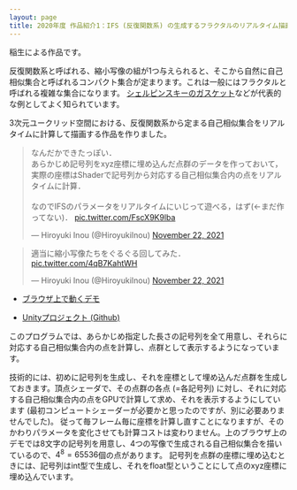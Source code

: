 ```yaml
---
layout: page
title: 2020年度 作品紹介1：IFS (反復関数系) の生成するフラクタルのリアルタイム描画 (稲生啓行)
---
```

稲生による作品です。

反復関数系と呼ばれる、縮小写像の組が1つ与えられると、そこから自然に自己相似集合と呼ばれるコンパクト集合が定まります。これは一般にはフラクタルと呼ばれる複雑な集合になります。
[シェルピンスキーのガスケット](https://ja.wikipedia.org/wiki/%E3%82%B7%E3%82%A7%E3%83%AB%E3%83%94%E3%83%B3%E3%82%B9%E3%82%AD%E3%83%BC%E3%81%AE%E3%82%AE%E3%83%A3%E3%82%B9%E3%82%B1%E3%83%83%E3%83%88)などが代表的な例としてよく知られています。

3次元ユークリッド空間における、反復関数系から定まる自己相似集合をリアルタイムに計算して描画する作品を作りました。

<blockquote class="twitter-tweet"><p lang="ja" dir="ltr">なんだかできたっぽい．<br>あらかじめ記号列をxyz座標に埋め込んだ点群のデータを作っておいて，実際の座標はShaderで記号列から対応する自己相似集合内の点をリアルタイムに計算．<br><br>なのでIFSのパラメータをリアルタイムにいじって遊べる，はず(←まだ作ってない)． <a href="https://t.co/FscX9K9lba">pic.twitter.com/FscX9K9lba</a></p>&mdash; Hiroyuki Inou (@HiroyukiInou) <a href="https://twitter.com/HiroyukiInou/status/1462746883093254153?ref_src=twsrc%5Etfw">November 22, 2021</a></blockquote> <script async src="https://platform.twitter.com/widgets.js" charset="utf-8"></script> 

<blockquote class="twitter-tweet"><p lang="ja" dir="ltr">適当に縮小写像たちをぐるぐる回してみた． <a href="https://t.co/4qB7KahtWH">pic.twitter.com/4qB7KahtWH</a></p>&mdash; Hiroyuki Inou (@HiroyukiInou) <a href="https://twitter.com/HiroyukiInou/status/1462795210891485186?ref_src=twsrc%5Etfw">November 22, 2021</a></blockquote> <script async src="https://platform.twitter.com/widgets.js" charset="utf-8"></script> 

- [ブラウザ上で動くデモ](https://www.math.kyoto-u.ac.jp/~inou/webvr/IFS/)

- [Unityプロジェクト (Github)](https://github.com/romanesco/FractalsVR)

このプログラムでは、あらかじめ指定した長さの記号列を全て用意し、それらに対応する自己相似集合内の点を計算し、点群として表示するようになっています。

技術的には、初めに記号列を生成し、それを座標として埋め込んだ点群を生成しておきます。頂点シェーダで、その点群の各点 (=各記号列) に対し、それに対応する自己相似集合内の点をGPUで計算して求め、それを表示するようにしています (最初コンピュートシェーダーが必要かと思ったのですが、別に必要ありませんでした)。
従って毎フレーム毎に座標を計算し直すことになりますが、そのかわりパラメータを変化させても計算コストは変わりません。上のブラウザ上のデモでは8文字の記号列を用意し、4つの写像で生成される自己相似集合を描いているので、$4^8=65536$個の点があります。
記号列を点群の座標に埋め込むときには、記号列はint型で生成し、それをfloat型ということにして点のxyz座標に埋め込んでいます。

